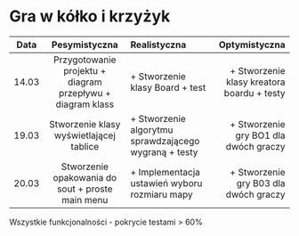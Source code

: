 # Gra w kółko i krzyżyk

|Data  |Pesymistyczna|Realistyczna|Optymistyczna|
:-------------------:|:-------------------:|:-------------------|-------------------:
|14.03| Przygotowanie projektu + diagram przepływu + diagram klass| + Stworzenie klasy Board + test | + Stworzenie klasy kreatora boardu + testy
|19.03| Stworzenie klasy wyświetlającej tablice | + Stworzenie algorytmu sprawdzającego wygraną + testy | + Stworzenie gry BO1 dla dwóch graczy
|20.03| Stworzenie opakowania do sout + proste main menu | + Implementacja ustawień wyboru rozmiaru mapy | + Stworzenie gry B03 dla dwóch graczy



Wszystkie funkcjonalności - pokrycie testami > 60%

